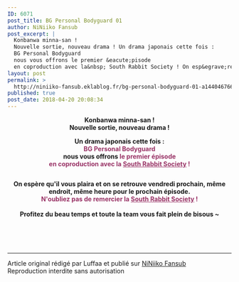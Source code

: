 ```yaml
---
ID: 6071
post_title: BG Personal Bodyguard 01
author: NiNiiko Fansub
post_excerpt: |
  Konbanwa minna-san !
  Nouvelle sortie, nouveau drama ! Un drama japonais cette fois :
  BG Personal Bodyguard
  nous vous offrons le premier &eacute;pisode
  en coproduction avec la&nbsp; South Rabbit Society ! On esp&egrave;re qu'il vous plaira et on se retrouve vendredi prochain, m&ecirc;me endroit, m&ecirc;me heure...
layout: post
permalink: >
  http://niniiko-fansub.eklablog.fr/bg-personal-bodyguard-01-a144046766
published: true
post_date: 2018-04-20 20:08:34
---
```

<p style="text-align: center;"><strong>Konbanwa minna-san !</strong><br/><strong>Nouvelle sortie, nouveau drama !</strong></p>
<p style="text-align: center;"><strong>Un drama japonais cette fois :</strong><br/><strong><span style="color: #993366;">BG Personal Bodyguard</span></strong><br/><strong>nous vous offrons <span style="color: #993366;">le premier &eacute;pisode</span></strong><br/><strong><span style="color: #993366;">en coproduction avec la&nbsp;<a style="color: #993366;" href="http://south-rabbits.wixsite.com/s-rabbits-society">South Rabbit Society</a> !</span></strong></p>
<p style="text-align: center;"><a href="http://niniiko-fansub.eklablog.fr/bg-personal-bodyguard-a143850928"><img src="https://united-subs.dearclouds.com/wp-content/uploads/2018/05/1a846990782a305add09c0916ca5d735.jpg" alt=""/></a></p>
<p style="text-align: center;"><strong>On esp&egrave;re qu'il vous plaira et on se retrouve vendredi prochain, m&ecirc;me endroit, m&ecirc;me heure pour le prochain &eacute;pisode.</strong><br/><strong><span style="color: #993366;">N'oubliez pas de remercier&nbsp;la&nbsp;<a style="color: #993366;" href="http://south-rabbits.wixsite.com/s-rabbits-society">South Rabbit Society</a>&nbsp;!</span></strong><br/><br/><strong>Profitez du beau temps et toute la team vous fait plein de bisous ~</strong></p><br /><br /><br /><hr />Article original rédigé par Luffaa et publié sur <a href="http://niniiko-fansub.eklablog.fr/">NiNiiko Fansub</a> <br /> Reproduction interdite sans autorisation